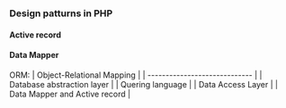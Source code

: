 ### Design patturns in PHP

#### Active record


#### Data Mapper


ORM:
|   Object-Relational Mapping   |
| ----------------------------- |
|   Database abstraction layer  |
|       Quering language        |
|       Data Access Layer       |
| Data Mapper and Active record |
